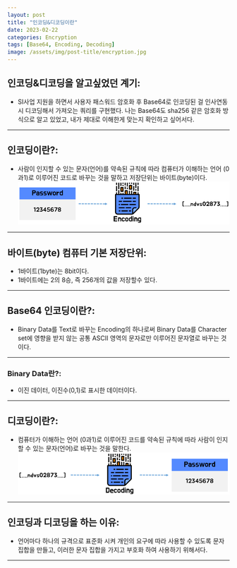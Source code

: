 ```yaml
---
layout: post
title: "인코딩&디코딩이란"
date: 2023-02-22
categories: Encryption 
tags: [Base64, Encoding, Decoding]
image: /assets/img/post-title/encryption.jpg
---
```


## 인코딩&디코딩을 알고싶었던 계기:
- SI사업 지원을 하면서 사용자 패스워드 암호화 후 Base64로 인코딩된 걸 인사연동 시 디코딩해서 가져오는 쿼리를 구현했다. 나는 Base64도 sha256 같은 암호화 방식으로 알고 있었고, 내가 제대로 이해한게 맞는지 확인하고 싶어서다.

* * *

## 인코딩이란?:
- 사람이 인지할 수 있는 문자(언어)를 약속된 규칙에 따라 컴퓨터가 이해하는 언어 (0과1)로 이루어진 코드로 바꾸는 것을 말하고 저장단위는 바이트(byte)이다.
[![텍스트](/assets/img/post/Encryption/인코딩.png)](/assets/img/post/Encryption/인코딩.png)

* * *

## 바이트(byte) 컴퓨터 기본 저장단위:
- 1바이트(1byte)는 8bit이다.
- 1바이트에는 2의 8승, 즉 256개의 값을 저장할수 있다.

* * *

## Base64 인코딩이란?:
- Binary Data를 Text로 바꾸는 Encoding의 하나로써 Binary Data를 Character set에 영향을 받지 않는 공통 ASCII 영역의 문자로만 이루어진 문자열로 바꾸는 것이다.

* * *

### Binary Data란?:
- 이진 데이터, 이진수(0,1)로 표시한 데이터이다.

* * *

## 디코딩이란?:
- 컴퓨터가 이해하는 언어 (0과1)로 이루어진 코드를 약속된 규칙에 따라 사람이 인지할 수 있는 문자(언어)로 바꾸는 것을 말한다.
[![텍스트](/assets/img/post/Encryption/디코딩.png)](/assets/img/post/Encryption/디코딩.png)

* * *

## 인코딩과 디코딩을 하는 이유:
- 언어마다 하나의 규격으로 표준화 시켜 개인의 요구에 따라 사용할 수 있도록 문자 집합을 만들고, 이러한 문자 집합을 가지고 부호화 하여 사용하기 위해서다.

* * *